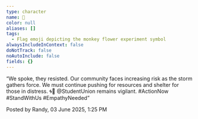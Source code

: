 ```yaml
---
type: character
name: 🏴
color: null
aliases: []
tags:
  - Flag emoji depicting the monkey flower experiment symbol
alwaysIncludeInContext: false
doNotTrack: false
noAutoInclude: false
fields: {}
---
```

“We spoke, they resisted. Our community faces increasing risk as the storm gathers force. We must continue pushing for resources and shelter for those in distress. 🌀💪 @StudentUnion remains vigilant. #ActionNow #StandWithUs #EmpathyNeeded”

Posted by Randy, 03 June 2025, 1:25 PM